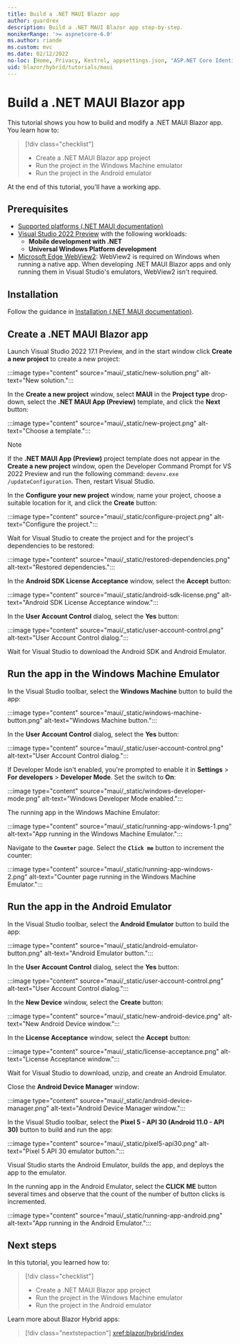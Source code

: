 ```yaml
---
title: Build a .NET MAUI Blazor app
author: guardrex
description: Build a .NET MAUI Blazor app step-by-step.
monikerRange: '>= aspnetcore-6.0'
ms.author: riande
ms.custom: mvc
ms.date: 02/12/2022
no-loc: [Home, Privacy, Kestrel, appsettings.json, "ASP.NET Core Identity", cookie, Cookie, Blazor, "Blazor Server", "Blazor WebAssembly", "Identity", "Let's Encrypt", Razor, SignalR]
uid: blazor/hybrid/tutorials/maui
---
```

# Build a .NET MAUI Blazor app

This tutorial shows you how to build and modify a .NET MAUI Blazor app. You learn how to:

> [!div class="checklist"]
> * Create a .NET MAUI Blazor app project
> * Run the project in the Windows Machine emulator
> * Run the project in the Android emulator

At the end of this tutorial, you'll have a working app.

## Prerequisites

* [Supported platforms (.NET MAUI documentation)](/dotnet/maui/supported-platforms)
* [Visual Studio 2022 Preview](https://visualstudio.microsoft.com/vs/preview/) with the following workloads:
  * **Mobile development with .NET**
  * **Universal Windows Platform development**
* [Microsoft Edge WebView2](https://developer.microsoft.com/microsoft-edge/webview2/): WebView2 is required on Windows when running a native app. When developing .NET MAUI Blazor apps and only running them in Visual Studio's emulators, WebView2 isn't required.

## Installation

Follow the guidance in [Installation (.NET MAUI documentation)](/dotnet/maui/get-started/installation).

## Create a .NET MAUI Blazor app

Launch Visual Studio 2022 17.1 Preview, and in the start window click **Create a new project** to create a new project:

:::image type="content" source="maui/_static/new-solution.png" alt-text="New solution.":::

In the **Create a new project** window, select **MAUI** in the **Project type** drop-down, select the **.NET MAUI App (Preview)** template, and click the **Next** button:

:::image type="content" source="maui/_static/new-project.png" alt-text="Choose a template.":::

> [!NOTE]
> If the **.NET MAUI App (Preview)** project template does not appear in the **Create a new project** window, open the Developer Command Prompt for VS 2022 Preview and run the following command: `devenv.exe /updateConfiguration`. Then, restart Visual Studio.

In the **Configure your new project** window, name your project, choose a suitable location for it, and click the **Create** button:

:::image type="content" source="maui/_static/configure-project.png" alt-text="Configure the project.":::

Wait for Visual Studio to create the project and for the project's dependencies to be restored:

:::image type="content" source="maui/_static/restored-dependencies.png" alt-text="Restored dependencies.":::

In the **Android SDK License Acceptance** window, select the **Accept** button:

:::image type="content" source="maui/_static/android-sdk-license.png" alt-text="Android SDK License Acceptance window.":::

In the **User Account Control** dialog, select the **Yes** button:

:::image type="content" source="maui/_static/user-account-control.png" alt-text="User Account Control dialog.":::

Wait for Visual Studio to download the Android SDK and Android Emulator.

## Run the app in the Windows Machine Emulator

In the Visual Studio toolbar, select the **Windows Machine** button to build the app:

:::image type="content" source="maui/_static/windows-machine-button.png" alt-text="Windows Machine button.":::

In the **User Account Control** dialog, select the **Yes** button:

:::image type="content" source="maui/_static/user-account-control.png" alt-text="User Account Control dialog.":::

If Developer Mode isn't enabled, you're prompted to enable it in **Settings** > **For developers** > **Developer Mode**. Set the switch to **On**:

:::image type="content" source="maui/_static/windows-developer-mode.png" alt-text="Windows Developer Mode enabled.":::

The running app in the Windows Machine Emulator:

:::image type="content" source="maui/_static/running-app-windows-1.png" alt-text="App running in the Windows Machine Emulator.":::

Navigate to the **`Counter`** page. Select the **`Click me`** button to increment the counter:

:::image type="content" source="maui/_static/running-app-windows-2.png" alt-text="Counter page running in the Windows Machine Emulator.":::

## Run the app in the Android Emulator

In the Visual Studio toolbar, select the **Android Emulator** button to build the app:

:::image type="content" source="maui/_static/android-emulator-button.png" alt-text="Android Emulator button.":::

In the **User Account Control** dialog, select the **Yes** button:

:::image type="content" source="maui/_static/user-account-control.png" alt-text="User Account Control dialog.":::

In the **New Device** window, select the **Create** button:

:::image type="content" source="maui/_static/new-android-device.png" alt-text="New Android Device window.":::

In the **License Acceptance** window, select the **Accept** button:

:::image type="content" source="maui/_static/license-acceptance.png" alt-text="License Acceptance window.":::

Wait for Visual Studio to download, unzip, and create an Android Emulator.

Close the **Android Device Manager** window:

:::image type="content" source="maui/_static/android-device-manager.png" alt-text="Android Device Manager window.":::

In the Visual Studio toolbar, select the **Pixel 5 - API 30 (Android 11.0 - API 30)** button to build and run the app:

:::image type="content" source="maui/_static/pixel5-api30.png" alt-text="Pixel 5 API 30 emulator button.":::

Visual Studio starts the Android Emulator, builds the app, and deploys the app to the emulator.

In the running app in the Android Emulator, select the **CLICK ME** button several times and observe that the count of the number of button clicks is incremented.

:::image type="content" source="maui/_static/running-app-android.png" alt-text="App running in the Android Emulator.":::

## Next steps

In this tutorial, you learned how to:

> [!div class="checklist"]
> * Create a .NET MAUI Blazor app project
> * Run the project in the Windows Machine emulator
> * Run the project in the Android emulator

Learn more about Blazor Hybrid apps:

> [!div class="nextstepaction"]
> <xref:blazor/hybrid/index>
